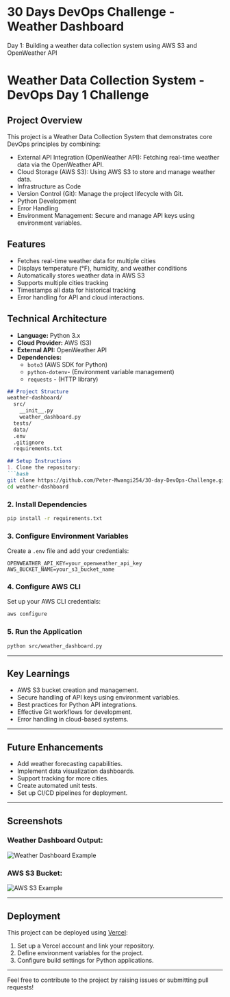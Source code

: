 # 30 Days DevOps Challenge - Weather Dashboard

Day 1: Building a weather data collection system using AWS S3 and OpenWeather API

# Weather Data Collection System - DevOps Day 1 Challenge

## Project Overview
This project is a Weather Data Collection System that demonstrates core DevOps principles by combining:
- External API Integration (OpenWeather API): Fetching real-time weather data via the OpenWeather API.
- Cloud Storage (AWS S3): Using AWS S3 to store and manage weather data.
- Infrastructure as Code
- Version Control (Git): Manage the project lifecycle with Git.
- Python Development
- Error Handling
- Environment Management: Secure and manage API keys using environment variables.

## Features
- Fetches real-time weather data for multiple cities
- Displays temperature (°F), humidity, and weather conditions
- Automatically stores weather data in AWS S3
- Supports multiple cities tracking
- Timestamps all data for historical tracking
- Error handling for API and cloud interactions.

## Technical Architecture
- **Language:** Python 3.x
- **Cloud Provider:** AWS (S3)
- **External API:** OpenWeather API
- **Dependencies:** 
  - `boto3` (AWS SDK for Python)
  - `python-dotenv`- (Environment variable management)
  - `requests` - (HTTP library)

```markdown
## Project Structure
weather-dashboard/
  src/
    __init__.py
    weather_dashboard.py
  tests/
  data/
  .env
  .gitignore
  requirements.txt

## Setup Instructions
1. Clone the repository:
```bash
git clone https://github.com/Peter-Mwangi254/30-day-DevOps-Challenge.git
cd weather-dashboard
```

### 2. Install Dependencies
```bash
pip install -r requirements.txt
```

### 3. Configure Environment Variables
Create a `.env` file and add your credentials:
```plaintext
OPENWEATHER_API_KEY=your_openweather_api_key
AWS_BUCKET_NAME=your_s3_bucket_name
```

### 4. Configure AWS CLI
Set up your AWS CLI credentials:
```bash
aws configure
```

### 5. Run the Application
```bash
python src/weather_dashboard.py
```

---

## Key Learnings

- AWS S3 bucket creation and management.
- Secure handling of API keys using environment variables.
- Best practices for Python API integrations.
- Effective Git workflows for development.
- Error handling in cloud-based systems.

---

## Future Enhancements

- Add weather forecasting capabilities.
- Implement data visualization dashboards.
- Support tracking for more cities.
- Create automated unit tests.
- Set up CI/CD pipelines for deployment.

---

## Screenshots

### Weather Dashboard Output:
![Weather Dashboard Example]()

### AWS S3 Bucket:
![AWS S3 Example](https://via.placeholder.com/600x400.png?text=AWS+S3+Example)

---

## Deployment

This project can be deployed using [Vercel](https://vercel.com):

1. Set up a Vercel account and link your repository.
2. Define environment variables for the project.
3. Configure build settings for Python applications.

---

Feel free to contribute to the project by raising issues or submitting pull requests!
